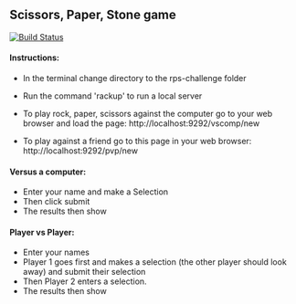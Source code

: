 ## Scissors, Paper, Stone game

[![Build Status](https://travis-ci.com/dm-devtech/rock-paper-scissors.svg?branch=main)](https://travis-ci.com/dm-devtech/rock-paper-scissors)

#### Instructions:
- In the terminal change directory to the rps-challenge folder
- Run the command 'rackup' to run a local server
- To play rock, paper, scissors against the computer go to your web browser and load the page: http://localhost:9292/vscomp/new

- To play against a friend go to this page in your web browser:
http://localhost:9292/pvp/new

#### Versus a computer:
- Enter your name and make a Selection
- Then click submit
- The results then show

#### Player vs Player:
- Enter your names
- Player 1 goes first and makes a selection (the other player should look away) and submit their selection
- Then Player 2 enters a selection.
- The results then show

